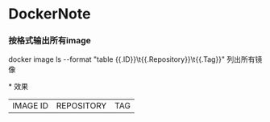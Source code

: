 # DockerNote
<h3>按格式输出所有image</h3>
<p>docker image ls --format "table {{.ID}}\t{{.Repository}}\t{{.Tag}}"  列出所有镜像<p/>
* 效果
<table>
  <tr>
      <td>IMAGE ID</td><td>REPOSITORY </td><td>TAG</td>
  </tr>
</table>
